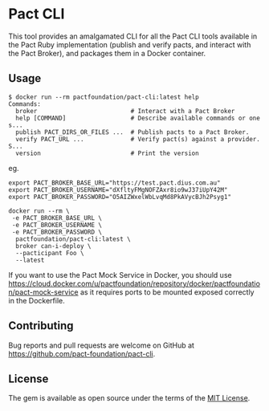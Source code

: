 # Pact CLI

This tool provides an amalgamated CLI for all the Pact CLI tools available in the Pact Ruby implementation (publish and verify pacts, and interact with the Pact Broker), and packages them in a Docker container.

## Usage

```
$ docker run --rm pactfoundation/pact-cli:latest help
Commands:
  broker                          # Interact with a Pact Broker
  help [COMMAND]                  # Describe available commands or one s...
  publish PACT_DIRS_OR_FILES ...  # Publish pacts to a Pact Broker.
  verify PACT_URL ...             # Verify pact(s) against a provider. S...
  version                         # Print the version
```

eg.

```
export PACT_BROKER_BASE_URL="https://test.pact.dius.com.au"
export PACT_BROKER_USERNAME="dXfltyFMgNOFZAxr8io9wJ37iUpY42M"
export PACT_BROKER_PASSWORD="O5AIZWxelWbLvqMd8PkAVycBJh2Psyg1"

docker run --rm \
 -e PACT_BROKER_BASE_URL \
 -e PACT_BROKER_USERNAME \
 -e PACT_BROKER_PASSWORD \
  pactfoundation/pact-cli:latest \
  broker can-i-deploy \
  --pacticipant Foo \
  --latest
```

If you want to use the Pact Mock Service in Docker, you should use https://cloud.docker.com/u/pactfoundation/repository/docker/pactfoundation/pact-mock-service as it requires ports to be mounted exposed correctly in the Dockerfile.

## Contributing

Bug reports and pull requests are welcome on GitHub at https://github.com/pact-foundation/pact-cli.

## License

The gem is available as open source under the terms of the [MIT License](https://opensource.org/licenses/MIT).
